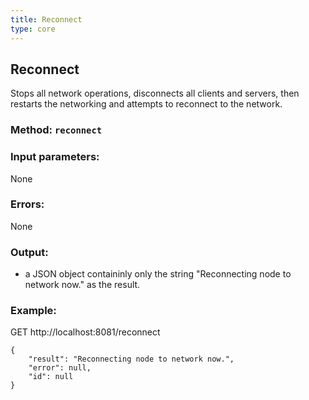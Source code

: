 ```yaml
---
title: Reconnect
type: core
---
```

## Reconnect
Stops all network operations, disconnects all clients and servers, then restarts the networking and attempts to reconnect to the network.
### Method: `reconnect`
### Input parameters:
None

### Errors:
None

### Output:
- a JSON object containinly only the string "Reconnecting node to network now." as the result.

### Example:
GET http://localhost:8081/reconnect
```
{
	"result": "Reconnecting node to network now.",
	"error": null,
	"id": null
}
```
